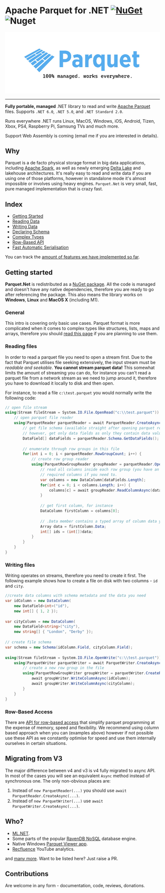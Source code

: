 # Apache Parquet for .NET [![NuGet](https://img.shields.io/nuget/v/Parquet.Net.svg)](https://www.nuget.org/packages/Parquet.Net) ![Nuget](https://img.shields.io/nuget/dt/Parquet.Net)


![Icon](img/banner.jpg)

---



**Fully portable, managed** .NET library to read and write [Apache Parquet](https://parquet.apache.org/) files. Supports `.NET 6.0`, `.NET 5.0`,  and `.NET Standard 2.0`.

Runs everywhere .NET runs Linux, MacOS, Windows, iOS, Android, Tizen, Xbox, PS4, Raspberry Pi, Samsung TVs and much more.

Support Web Assembly is coming (email me if you are interested in details).

## Why

Parquet is a de facto physical storage format in big data applications, including [Apache Spark](https://spark.apache.org/), as well as newly emerging [Delta Lake](https://delta.io/) and lakehouse architectures. It's really easy to read and write data if you are using one of those platforms, however in standalone mode it's almost impossible or involves using heavy engines. `Parquet.Net` is very small, fast, pure managed implementation that is crazy fast.

## Index

- [Getting Started](#getting-started)
- [Reading Data](reading.md) 
- [Writing Data](writing.md)
- [Declaring Schema](schema.md)
- [Complex Types](complex-types.md)
- [Row-Based API](rows.md)
- [Fast Automatic Serialisation](serialisation.md)

You can track the [amount of features we have implemented so far](features.md).

## Getting started

**Parquet.Net** is redistributed as a [NuGet package](https://www.nuget.org/packages/Parquet.Net). All the code is managed and doesn't have any native dependencies, therefore you are ready to go after referencing the package. This also means the library works on **Windows**, **Linux** and **MacOS X** (including M1).

### General

This intro is covering only basic use cases. Parquet format is more complicated when it comes to complex types like structures, lists, maps and arrays, therefore you should [read this page](parquet-getting-started.md) if you are planning to use them.

### Reading files

In order to read a parquet file you need to open a stream first. Due to the fact that Parquet utilises file seeking extensively, the input stream must be *readable and seekable*. **You cannot stream parquet data!** This somewhat limits the amount of streaming you can do, for instance you can't read a parquet file from a network stream as we need to jump around it, therefore you have to download it locally to disk and then open.

For instance, to read a file `c:\test.parquet` you would normally write the following code:

```csharp
// open file stream
using(Stream fileStream = System.IO.File.OpenRead("c:\\test.parquet")) {
    // open parquet file reader
    using(ParquetReader parquetReader = await ParquetReader.CreateAsync(fileStream)) {
        // get file schema (available straight after opening parquet reader)
        // however, get only data fields as only they contain data values
        DataField[] dataFields = parquetReader.Schema.GetDataFields();

        // enumerate through row groups in this file
        for(int i = 0; i < parquetReader.RowGroupCount; i++) {
            // create row group reader
            using(ParquetRowGroupReader groupReader = parquetReader.OpenRowGroupReader(i)) {
                // read all columns inside each row group (you have an option to read only
                // required columns if you need to.
                var columns = new DataColumn[dataFields.Length];
                for(int c = 0; i < columns.Length; i++) {
                    columns[c] = await groupReader.ReadColumnAsync(dataFields[i]);
                }

                // get first column, for instance
                DataColumn firstColumn = columns[0];

                // .Data member contains a typed array of column data you can cast to the type of the column
                Array data = firstColumn.Data;
                int[] ids = (int[])data;
            }
        }
    }
}
```

### Writing files

Writing operates on streams, therefore you need to create it first. The following example shows how to create a file on disk with two columns - `id` and `city`.

```csharp
//create data columns with schema metadata and the data you need
var idColumn = new DataColumn(
    new DataField<int>("id"),
    new int[] { 1, 2 });

var cityColumn = new DataColumn(
    new DataField<string>("city"),
    new string[] { "London", "Derby" });

// create file schema
var schema = new Schema(idColumn.Field, cityColumn.Field);

using(Stream fileStream = System.IO.File.OpenWrite("c:\\test.parquet")) {
    using(ParquetWriter parquetWriter = await ParquetWriter.CreateAsync(schema, fileStream)) {
        // create a new row group in the file
        using(ParquetRowGroupWriter groupWriter = parquetWriter.CreateRowGroup()) {
            await groupWriter.WriteColumnAsync(idColumn);
            await groupWriter.WriteColumnAsync(cityColumn);
        }
    }
}
```

### Row-Based Access

There are [API for row-based access](rows.md) that simplify parquet programming at the expense of memory, speed and flexibility. We recommend using column based approach when you can (examples above) however if not possible use these API as we constantly optimise for speed and use them internally ourselves in certain situations.

## Migrating from V3

The major difference between v4 and v3 is v4 fully migrated to async API. In most of the cases you will see an equivalent `Async` method instead of synchronous one. The only non-obvious places are:

1. Instead of `new ParquetReader(...)` you should use `await ParquetReader.CreateAsync(...)`.
2. Instead of `new ParquetWriter(...)` use `await ParquetWriter.CreateAsync(...)`.

## Who?

- [ML.NET](https://github.com/dotnet/machinelearning).
- Some parts of the popular [RavenDB NoSQL](https://ravendb.net/) database engine.
- Native Windows [Parquet Viewer app](https://github.com/mukunku/ParquetViewer).
- [Recfluence](https://github.com/markledwich2/Recfluence) YouTube analytics.

and [many more](https://github.com/aloneguid/parquet-dotnet/network/dependents). Want to be listed here? Just raise a PR.

## Contributions

Are welcome in any form - documentation, code, reviews, donations. 
